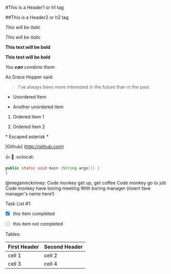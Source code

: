 #This is a Header1 or h1 tag

##This is a Header2 or h2 tag

*This will be italic*

_This will be italic_

**This text will be bold**

__This text will be bold__

*You **can** combine them*

As Grace Hopper said:

>I've always been more interested in
>the future than in the past.

* Unordered Item

* Another unordered item

1. Ordered Item 1

2. Ordered Item 2

\* Escaped asterisk \*

[Github] (http://github.com)

:+1:  :metal:   :octocat:

```java
public static void main (String args[]) {
}
```

@meganmckinney: Code monkey get up, get coffee
Code monkey go to job
Code monkey have boring meeting
With boring manager (insert fave manager's name here!)

Task List #1:
- [x] this item completed

- [ ] this item not completed

Tables:

First Header | Second Header
-------------|---------------
cell 1       | cell 2
cell 3       | cell 4

